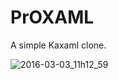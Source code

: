 # PrOXAML
A simple Kaxaml clone.

![2016-03-03_11h12_59](https://cloud.githubusercontent.com/assets/658431/13491253/ad52f24a-e131-11e5-85e7-a4884d1ae3d2.png)

